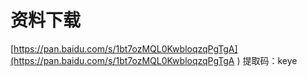 # 资料下载

[https://pan.baidu.com/s/1bt7ozMQL0KwbloqzqPgTgA](https://pan.baidu.com/s/1bt7ozMQL0KwbloqzqPgTgA )
提取码：keye   



